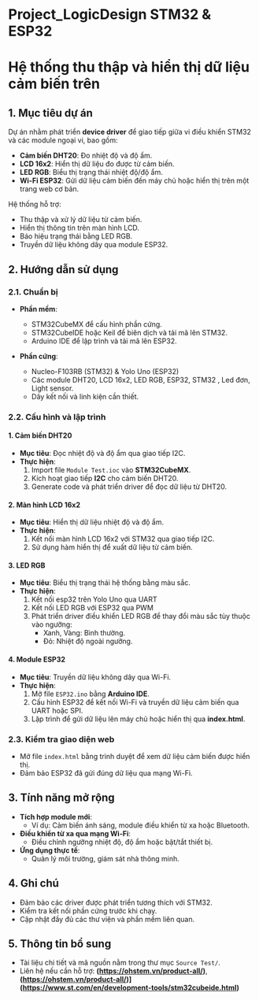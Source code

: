 # Project_LogicDesign STM32 & ESP32
# Hệ thống thu thập và hiển thị dữ liệu cảm biến trên
## 1. Mục tiêu dự án  
Dự án nhằm phát triển **device driver** để giao tiếp giữa vi điều khiển STM32 và các module ngoại vi, bao gồm:  
- **Cảm biến DHT20**: Đo nhiệt độ và độ ẩm.  
- **LCD 16x2**: Hiển thị dữ liệu đo được từ cảm biến.  
- **LED RGB**: Biểu thị trạng thái nhiệt độ/độ ẩm.  
- **Wi-Fi ESP32**: Gửi dữ liệu cảm biến đến máy chủ hoặc hiển thị trên một trang web cơ bản.  

Hệ thống hỗ trợ:  
- Thu thập và xử lý dữ liệu từ cảm biến.  
- Hiển thị thông tin trên màn hình LCD.  
- Báo hiệu trạng thái bằng LED RGB.  
- Truyền dữ liệu không dây qua module ESP32.  

## 2. Hướng dẫn sử dụng  
### 2.1. Chuẩn bị  
- **Phần mềm**:  
  - STM32CubeMX để cấu hình phần cứng.  
  - STM32CubeIDE hoặc Keil để biên dịch và tải mã lên STM32.  
  - Arduino IDE để lập trình và tải mã lên ESP32.  

- **Phần cứng**:  
  - Nucleo-F103RB (STM32) & Yolo Uno (ESP32)
  - Các module DHT20, LCD 16x2, LED RGB, ESP32, STM32 , Led đơn, Light sensor.
  - Dây kết nối và linh kiện cần thiết.  

### 2.2. Cấu hình và lập trình  
#### **1. Cảm biến DHT20**  
- **Mục tiêu**: Đọc nhiệt độ và độ ẩm qua giao tiếp I2C.  
- **Thực hiện**:  
  1. Import file `Module Test.ioc` vào **STM32CubeMX**.  
  2. Kích hoạt giao tiếp **I2C** cho cảm biến DHT20.  
  3. Generate code và phát triển driver để đọc dữ liệu từ DHT20.  

#### **2. Màn hình LCD 16x2**  
- **Mục tiêu**: Hiển thị dữ liệu nhiệt độ và độ ẩm.  
- **Thực hiện**:  
  1. Kết nối màn hình LCD 16x2 với STM32 qua giao tiếp I2C.    
  2. Sử dụng hàm hiển thị để xuất dữ liệu từ cảm biến.  

#### **3. LED RGB**  
- **Mục tiêu**: Biểu thị trạng thái hệ thống bằng màu sắc.  
- **Thực hiện**:
  1. Kết nối esp32 trên Yolo Uno qua UART
  2. Kết nối LED RGB với ESP32 qua PWM
  3. Phát triển driver điều khiển LED RGB để thay đổi màu sắc tùy thuộc vào ngưỡng:  
     - Xanh, Vàng: Bình thường.  
     - Đỏ: Nhiệt độ ngoài ngưỡng.  

#### **4. Module ESP32**  
- **Mục tiêu**: Truyền dữ liệu không dây qua Wi-Fi.  
- **Thực hiện**:  
  1. Mở file `ESP32.ino` bằng **Arduino IDE**.  
  2. Cấu hình ESP32 để kết nối Wi-Fi và truyền dữ liệu cảm biến qua UART hoặc SPI.  
  3. Lập trình để gửi dữ liệu lên máy chủ hoặc hiển thị qua **index.html**.  

### 2.3. Kiểm tra giao diện web  
- Mở file `index.html` bằng trình duyệt để xem dữ liệu cảm biến được hiển thị.  
- Đảm bảo ESP32 đã gửi đúng dữ liệu qua mạng Wi-Fi.  

## 3. Tính năng mở rộng  
- **Tích hợp module mới**:  
  - Ví dụ: Cảm biến ánh sáng, module điều khiển từ xa hoặc Bluetooth.  
- **Điều khiển từ xa qua mạng Wi-Fi**:  
  - Điều chỉnh ngưỡng nhiệt độ, độ ẩm hoặc bật/tắt thiết bị.  
- **Ứng dụng thực tế**:  
  - Quản lý môi trường, giám sát nhà thông minh.  

## 4. Ghi chú  
- Đảm bảo các driver được phát triển tương thích với STM32.  
- Kiểm tra kết nối phần cứng trước khi chạy.  
- Cập nhật đầy đủ các thư viện và phần mềm liên quan.  

## 5. Thông tin bổ sung  
- Tài liệu chi tiết và mã nguồn nằm trong thư mục `Source Test/`.  
- Liên hệ nếu cần hỗ trợ: **(https://ohstem.vn/product-all/)**, **(https://ohstem.vn/product-all/)](https://www.st.com/en/development-tools/stm32cubeide.html)**
